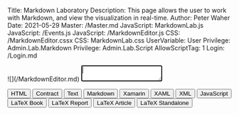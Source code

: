 Title: Markdown Laboratory
Description: This page allows the user to work with Markdown, and view the visualization in real-time.
Author: Peter Waher
Date: 2021-05-29
Master: /Master.md
JavaScript: MarkdownLab.js
JavaScript: /Events.js
JavaScript: /MarkdownEditor.js
CSS: /MarkdownEditor.cssx
CSS: MarkdownLab.css
UserVariable: User
Privilege: Admin.Lab.Markdown
Privilege: Admin.Lab.Script
AllowScriptTag: 1
Login: /Login.md

<div id="Lab">
<section id="MarkdownSection">
<div id="MarkdownDiv">
![](/MarkdownEditor.md)
<textarea id="Markdown" autofocus="autofocus" wrap="hard" onkeydown="return MarkdownKeyDown(this,event);" oninput="InitEditTimer()"></textarea>
</div>
</section>

<section id="HtmlSection">

<button class="posButtonPressed" data-suffix="Html" data-type="text/html" onclick="FormatButtonClicked(this)" onchange="InitEditTimer()">HTML</button>
<button class="posButton" data-suffix="SmartContract" data-type="text/xml" onclick="FormatButtonClicked(this)">Contract</button>
<button class="posButton" data-suffix="Text" data-type="text/plain" onclick="FormatButtonClicked(this)">Text</button>
<button class="posButton" data-suffix="Markdown" data-type="text/markdown" onclick="FormatButtonClicked(this)">Markdown</button>
<button class="posButton" data-suffix="XamarinForms" data-type="text/xml" onclick="FormatButtonClicked(this)">Xamarin</button>
<button class="posButton" data-suffix="Xaml" data-type="text/xml" onclick="FormatButtonClicked(this)">XAML</button>
<button class="posButton" data-suffix="Xml" data-type="text/xml" onclick="FormatButtonClicked(this)">XML</button>
<button class="posButton" data-suffix="JavaScript" data-type="application/javascript" onclick="FormatButtonClicked(this)">JavaScript</button>
<button class="posButton" data-suffix="LaTeXBook" data-type="application/x-latex" onclick="FormatButtonClicked(this)">LaTeX Book</button>
<button class="posButton" data-suffix="LaTeXReport" data-type="application/x-latex" onclick="FormatButtonClicked(this)">LaTeX Report</button>
<button class="posButton" data-suffix="LaTeXArticle" data-type="application/x-latex" onclick="FormatButtonClicked(this)">LaTeX Article</button>
<button class="posButton" data-suffix="LaTeXStandalone" data-type="application/x-latex" onclick="FormatButtonClicked(this)">LaTeX Standalone</button>

<div><pre><code id="Output"></code></pre></div>
</section>
</div>